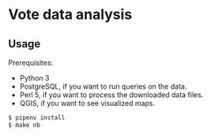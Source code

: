 
Vote data analysis
===

## Usage

Prerequisites:

* Python 3
* PostgreSQL, if you want to run queries on the data.
* Perl 5, if you want to process the downloaded data files.
* QGIS, if you want to see visualized maps.

```sh
$ pipenv install
$ make nb
```
